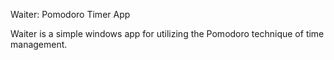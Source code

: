 Waiter: Pomodoro Timer App

Waiter is a simple windows app for utilizing the Pomodoro technique of time management.